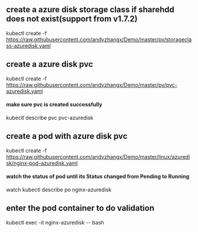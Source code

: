 ## create a azure disk storage class if sharehdd does not exist(support from v1.7.2)
kubectl create -f https://raw.githubusercontent.com/andyzhangx/Demo/master/pv/storageclass-azuredisk.yaml

## create a azure disk pvc
kubectl create -f https://raw.githubusercontent.com/andyzhangx/Demo/master/pv/pvc-azuredisk.yaml
#### make sure pvc is created successfully
kubectl describe pvc pvc-azuredisk

## create a pod with azure disk pvc
kubectl create -f https://raw.githubusercontent.com/andyzhangx/Demo/master/linux/azuredisk/nginx-pod-azuredisk.yaml
#### watch the status of pod until its Status changed from Pending to Running
watch kubectl describe po nginx-azuredisk

## enter the pod container to do validation
kubectl exec -it nginx-azuredisk -- bash

```
```



